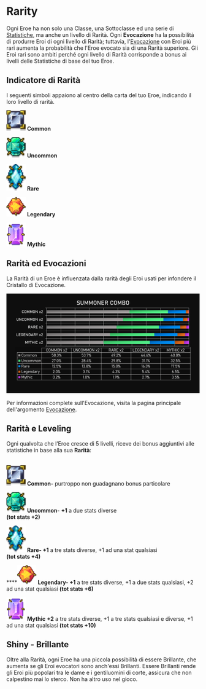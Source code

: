 # Rarity

Ogni Eroe ha non solo una Classe, una Sottoclasse ed una serie di [Statistiche](stats.md), ma anche un livello di Rarità. Ogni **Evocazione** ha la possibilità di produrre Eroi di ogni livello di Rarità; tuttavia, l'[Evocazione](summoning.md) con Eroi più rari aumenta la probabilità che l'Eroe evocato sia di una Rarità superiore. Gli Eroi rari sono ambiti perché ogni livello di Rarità corrisponde a bonus ai livelli delle Statistiche di base del tuo Eroe.

## Indicatore di Rarità

I seguenti simboli appaiono al centro della carta del tuo Eroe, indicando il loro livello di rarità.

![](<../../../.gitbook/assets/common gem 1.png>) **Common**

&#x20;![](<../../../.gitbook/assets/uncommon gem 1.png>) **Uncommon**

![](<../../../.gitbook/assets/rare gem 1.png>) **Rare**

![](<../../../.gitbook/assets/legendary gem 1.png>) **Legendary**

![](<../../../.gitbook/assets/mythic gem 1.png>) **Mythic**

## Rarità ed Evocazioni

La Rarità di un Eroe è influenzata dalla rarità degli Eroi usati per infondere il Cristallo di Evocazione.

![Summoning Rarity](<../../../.gitbook/assets/Summoner Combo.png>)

Per informazioni complete sull'Evocazione, visita la pagina principale dell'argomento [Evocazione](summoning.md).

## Rarità e Leveling

Ogni qualvolta che l’Eroe cresce di 5 livelli, riceve dei bonus aggiuntivi alle statistiche in base alla sua **Rarità**:

\
![](../../../.gitbook/assets/image.png)      **Common-** purtroppo non guadagnano bonus particolare

![](<../../../.gitbook/assets/image (2) (1) (1).png>)     **Uncommon**- **+1** a due stats diverse \
**(tot stats +2)**

![](<../../../.gitbook/assets/image (3) (1).png>)     **Rare- +1** a tre stats diverse, +1 ad una stat qualsiasi\
**(tot stats +4)**

****![](<../../../.gitbook/assets/image (4).png>)     **Legendary- +1** a tre stats diverse, +1 a due stats qualsiasi, +2 ad una stat qualsiasi  **(tot stats +6)**

![](<../../../.gitbook/assets/image (1) (1).png>)     **Mythic** **+2** a tre stats diverse, +1 a tre stats qualsiasi e diverse, +1 ad una stat qualsiasi **(tot stats +10)**

## Shiny - Brillante

Oltre alla Rarità, ogni Eroe ha una piccola possibilità di essere Brillante, che aumenta se gli Eroi evocatori sono anch'essi Brillanti. Essere Brillanti rende gli Eroi più popolari tra le dame e i gentiluomini di corte, assicura che non calpestino mai lo sterco. Non ha altro uso nel gioco.
